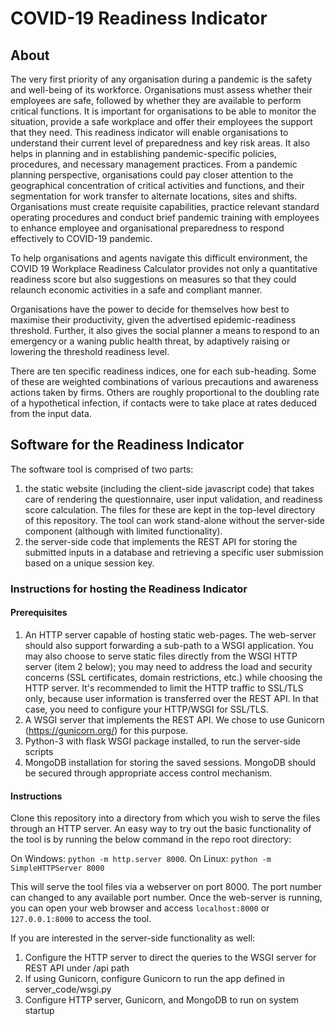 # COVID-19 Readiness Indicator

## About

The very first priority of any organisation during a  pandemic is the safety and well-being of its workforce. Organisations  must assess whether their employees are safe, followed by whether  they are available to perform critical functions. It is important for  organisations to be able to monitor the situation, provide a safe  workplace and offer their employees the support that they need. This  readiness indicator will enable organisations to understand their  current level of preparedness and key risk areas. It also helps in  planning and in establishing pandemic-specific policies, procedures, and  necessary management practices. From a pandemic planning perspective, organisations could pay closer attention to the geographical concentration of critical activities and functions, and  their segmentation for  work transfer to alternate locations, sites and shifts.  Organisations must create requisite capabilities, practice relevant  standard operating procedures and conduct brief pandemic training  with employees to enhance employee and organisational preparedness to  respond  effectively to COVID-19 pandemic.               

To help organisations and agents navigate this difficult  environment, the COVID 19 Workplace Readiness Calculator provides not  only a quantitative readiness score but also suggestions on  measures so that they could relaunch economic activities in a safe and  compliant manner.            

Organisations have the power to decide for themselves how best to maximise their productivity, given the advertised  epidemic-readiness threshold. Further, it also gives the social planner a  means to respond to an emergency or a waning public health threat, by  adaptively raising or lowering the threshold readiness level.                

There are ten specific readiness indices, one for each  sub-heading. Some of these are weighted combinations of  various precautions and awareness actions taken by firms. Others are roughly proportional to the doubling rate of a hypothetical infection, if contacts were to take place at rates  deduced from the input data.

## Software for the Readiness Indicator

The software tool is comprised of two parts: 

1. the static website (including the client-side javascript code) that takes care of rendering the questionnaire, user input validation, and readiness score calculation. The files for these are kept in the top-level directory of this repository. The tool can work stand-alone without the server-side component (although with limited functionality).
2. the server-side code that implements the REST API for storing the submitted inputs in a database and retrieving a specific user submission based on a unique session key.

### Instructions for hosting the Readiness Indicator

#### Prerequisites

1. An HTTP server capable of hosting static web-pages. The web-server should also support forwarding a sub-path to a WSGI application. You may also choose to serve static files directly from the WSGI HTTP server (item 2 below); you may need to address the load and security concerns (SSL certificates, domain restrictions, etc.) while choosing the HTTP server. It's recommended to limit the HTTP traffic to SSL/TLS only, because user information is transferred over the REST API. In that case, you need to configure your HTTP/WSGI for SSL/TLS.
2. A WSGI server that implements the REST API. We chose to use Gunicorn (https://gunicorn.org/) for this purpose.
3. Python-3 with flask WSGI package installed, to run the server-side scripts
4. MongoDB installation for storing the saved sessions. MongoDB should be secured through appropriate access control mechanism.

#### Instructions

Clone this repository into a directory from which you wish to serve the files through an HTTP server. An easy way to try out the basic functionality of the tool is by running the below command in the repo root directory:

On Windows: `python -m http.server 8000`. On Linux:   `python -m SimpleHTTPServer 8000`

This will serve the tool files via a webserver on port 8000. The port  number can changed to any available port number. Once the web-server is running, you can open your web browser and access `localhost:8000` or `127.0.0.1:8000` to access the tool.

If you are interested in the server-side functionality as well:

1. Configure the HTTP server to direct the queries to the WSGI server for REST API under /api path
2. If using Gunicorn, configure Gunicorn to run the app defined in server_code/wsgi.py
3. Configure HTTP server, Gunicorn, and MongoDB to run on system startup



